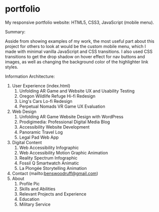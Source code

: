 # portfolio
My responsive portfolio website: HTML5, CSS3, JavaScript (mobile menu). 

Summary:

Asside from showing examples of my work, the most useful part about this project for others to look at would be the custom mobile menu, which I made with minimal vanilla JavaScript and CSS transitions. I also used CSS transitions to get the drop shadow on hover effect for nav buttons and images, as well as changing the background color of the highlighter link styles. 

Information Architecture:

1. User Experience (index.html)
   1. Unfolding AR Game and Website UX and Usability Testing
   2. Oregon Wildlife Refuge Hi-fi Redesign
   3. Ling's Cars Lo-fi Redesign
   4. Perpetual Nomads VR Game UX Evaluation
2. Web Design
   1. Unfolding AR Game Website Design with WordPress
   2. Prodigimedia: Professional Digital Media Blog
   3. Accessibility Website Development
   4. Panoramic Travel Log
   5. Legal Pad Web App
3. Digital Content
   1. Web Accessibility Infographic
   2. Web Accessibility Motion Graphic Animation
   3. Reality Spectrum Infographic
   4. Fossil Q Smartwatch Animatic
   5. La Plongée Storytelling Animation
4. Contact (mailto:benswoodruff@gmail.com)
5. About
   1. Profile Pic
   2. Skills and Abilities
   3. Relevant Projects and Experience
   4. Education
   5. Military Service
